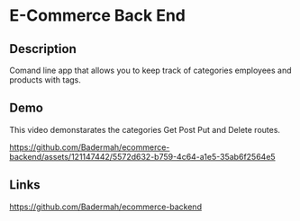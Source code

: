 # E-Commerce Back End

## Description

Comand line app that allows you to keep track of categories employees and products with tags.


## Demo

This video demonstarates the categories Get Post Put and Delete routes.


https://github.com/Badermah/ecommerce-backend/assets/121147442/5572d632-b759-4c64-a1e5-35ab6f2564e5


## Links

https://github.com/Badermah/ecommerce-backend
